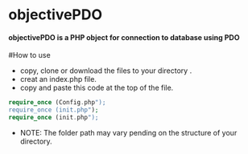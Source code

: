 # objectivePDO
#### objectivePDO is a PHP object for connection to database using PDO



#How to use
- copy, clone or download the files to your directory .
- creat an index.php file.
- copy and paste this code at the top of the file.

```php
require_once (Config.php");
require_once (init.php"); 
require_once (init.php");
```

- NOTE: The folder path may vary pending on the structure of your directory.